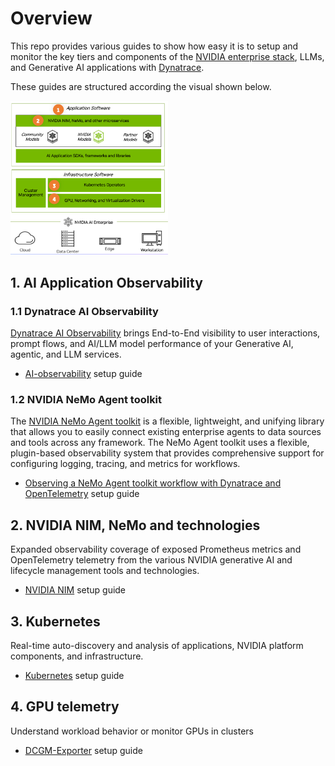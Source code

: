 # Overview

This repo provides various guides to show how easy it is to setup and monitor the key tiers and components of the [NVIDIA enterprise stack](https://docs.nvidia.com/ai-enterprise), LLMs, and Generative AI applications with [Dynatrace](https://www.dynatrace.com).  

These guides are structured according the visual shown below.

<img alt="NVIDIA Enterprise Stack" src="images/nvidia-stack.png" width="50%">

## 1. AI Application Observability 

### 1.1 Dynatrace AI Observability

[Dynatrace AI Observability](https://www.dynatrace.com/hub/detail/ai-and-llm-observability/?filter=ai-ml-observability) brings End-to-End visibility to user interactions, prompt flows, and AI/LLM model performance of your Generative AI, agentic, and LLM services.

* [AI-observability](AI-observability.md) setup guide

### 1.2 NVIDIA NeMo Agent toolkit

The [NVIDIA NeMo Agent toolkit](https://github.com/robertjahn/NeMo-Agent-Toolkit) is a flexible, lightweight, and unifying library that allows you to easily connect existing enterprise agents to data sources and tools across any framework.  The NeMo Agent toolkit uses a flexible, plugin-based observability system that provides comprehensive support for configuring logging, tracing, and metrics for workflows. 

* [Observing a NeMo Agent toolkit workflow with Dynatrace and OpenTelemetry](https://github.com/NVIDIA/NeMo-Agent-Toolkit/blob/develop/docs/source/workflows/observe/index.md#available-tracing-exporters) setup guide

## 2. NVIDIA NIM, NeMo and technologies

Expanded observability coverage of exposed Prometheus metrics and OpenTelemetry telemetry from the various NVIDIA generative AI and lifecycle management tools and technologies. 

  * [NVIDIA NIM](NIM.md) setup guide

## 3. Kubernetes

Real-time auto-discovery and analysis of applications, NVIDIA platform components, and infrastructure.

* [Kubernetes](K8s.md) setup guide

## 4. GPU telemetry

Understand workload behavior or monitor GPUs in clusters

  * [DCGM-Exporter](DCGM-exporter.md) setup guide